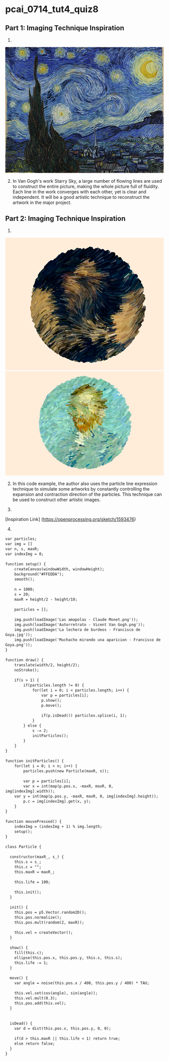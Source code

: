 # pcai_0714_tut4_quiz8

## Part 1: Imaging Technique Inspiration

1. 
![An image of The Starry Night](readmeimage/image1.jpg)


2. In Van Gogh's work Starry Sky, a large number of flowing lines are used to construct the entire picture, making the whole picture full of fluidity. Each line in the work converges with each other, yet is clear and independent. It will be a good artistic technique to reconstruct the artwork in the major project.



## Part 2: Imaging Technique Inspiration

1. 
![An image of Inspiration1](readmeimage/image2.png)
![An image of Inspiration2](readmeimage/image3.png)

2. In this code example, the author also uses the particle line expression technique to simulate some artworks by constantly controlling the expansion and contraction direction of the particles. This technique can be used to construct other artistic images.

3. 
[Inspiration Link] (https://openprocessing.org/sketch/1593476)

4. 
``` 
var particles;
var img = []
var n, s, maxR;
var indexImg = 0;

function setup() {
	createCanvas(windowWidth, windowHeight);
	background("#FFEDDA");
	smooth();
	
	n = 1000;
	s = 20;
	maxR = height/2 - height/10;
	
	particles = [];
	
	img.push(loadImage('Las amapolas - Claude Monet.png'));
	img.push(loadImage('Autorretrato - Vicent Van Gogh.png'));
	img.push(loadImage('La lechera de burdeos - Francisco de Goya.jpg'));
	img.push(loadImage('Muchacho mirando una aparicion - Francisco de Goya.png'));
}

function draw() {
	translate(width/2, height/2);
	noStroke();
	
	if(s > 1) {
		if(particles.length != 0) {
			for(let i = 0; i < particles.length; i++) {
				var p = particles[i];
				p.show();
				p.move();
				
				if(p.isDead()) particles.splice(i, 1);
			}
		} else {
			s -= 2;
			initParticles();
		}
	}
}

function initParticles() {	
	for(let i = 0; i < n; i++) {
		particles.push(new Particle(maxR, s));
		
		var p = particles[i];
		var x = int(map(p.pos.x, -maxR, maxR, 0, img[indexImg].width));
    var y = int(map(p.pos.y, -maxR, maxR, 0, img[indexImg].height));
		p.c = img[indexImg].get(x, y);
	}
}

function mousePressed() {
	indexImg = (indexImg + 1) % img.length;
	setup();
}

class Particle {
  
  constructor(maxR_, s_) {
    this.s = s_;
    this.c = "";
    this.maxR = maxR_;
    
    this.life = 100;
    
    this.init();
  }
  
  init() {
    this.pos = p5.Vector.random2D();
    this.pos.normalize();
    this.pos.mult(random(2, maxR));

    this.vel = createVector();
  }

  show() {
    fill(this.c);
    ellipse(this.pos.x, this.pos.y, this.s, this.s);
    this.life -= 1;
  }
  
  move() {
    var angle = noise(this.pos.x / 400, this.pos.y / 400) * TAU;
    
    this.vel.set(cos(angle), sin(angle));
    this.vel.mult(0.3);
    this.pos.add(this.vel);
  }
  

  isDead() {
    var d = dist(this.pos.x, this.pos.y, 0, 0);
 
    if(d > this.maxR || this.life < 1) return true;
    else return false;
  }
}
```